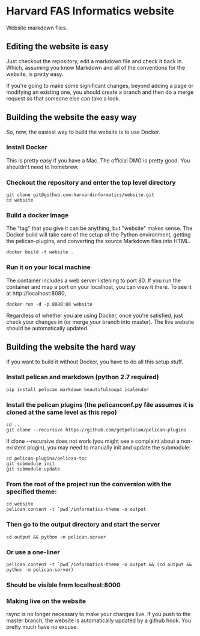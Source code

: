 # Harvard FAS Informatics website
Website markdown files.  

## Editing the website is easy
Just checkout the repository, edit a markdown file and check it back in.  Which, assuming you know Markdown and all of the conventions for the website, is pretty easy.  

If you're going to make some significant changes, beyond adding a page or modifying an existing one, you should create a branch and then do a merge request so that someone else can take a look.

## Building the website the easy way
So, now, the easiest way to build the website is to use Docker.  

### Install Docker
This is pretty easy if you have a Mac.  The official DMG is pretty good.  You shouldn't need to homebrew.

### Checkout the repository and enter the top level directory
    git clone git@github.com:harvardinformatics/website.git
    cd website

### Build a docker image
The "tag" that you give it can be anything, but "website" makes sense.  The Docker build will take care of the setup of the Python environment, getting the pelican-plugins, and converting the source Markdown files into HTML.

    docker build -t website .
    
### Run it on your local machine
The container includes a web server listening to port 80.  If you run the container and map a port on your localhost, you can view it there. To see it at http://localhost:8080, 

    docker run -d -p 8080:80 website

Regardless of whether you are using Docker, once you're satisfied, just check your changes in (or merge your branch into master).  The live website should be automatically updated.

## Building the website the hard way
If you want to build it without Docker, you have to do all this setup stuff.

### Install pelican and markdown (python 2.7 required)

    pip install pelican markdown beautifulsoup4 icalendar

### Install the pelican plugins (the pelicanconf.py file assumes it is cloned at the same level as this repo)

    cd ..
    git clone --recursive https://github.com/getpelican/pelican-plugins

If clone --recursive does not work (you might see a complaint about a non-existent plugin), you may need to manually init and update the submodule:

    cd pelican-plugins/pelican-toc
    git submodule init
    git submodule update

### From the root of the project run the conversion with the specified theme:

    cd website 
    pelican content -t `pwd`/informatics-theme -o output

### Then go to the output directory and start the server

    cd output && python -m pelican.server

### Or use a one-liner
    pelican content -t `pwd`/informatics-theme -o output && (cd output && python -m pelican.server)

### Should be visible from localhost:8000


### Making live on the website

rsync is no longer necessary to make your changes live.  If you push to the master branch, the website is automatically updated by a github hook.  You pretty much have no excuse.

